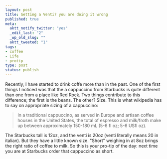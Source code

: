 ```yaml
--- 
layout: post
title: Getting a Venti? you are doing it wrong
published: true
meta: 
  aktt_notify_twitter: "yes"
  _edit_last: "2"
  _wp_old_slug: ""
  aktt_tweeted: "1"
tags: 
- coffee
- Life
- protip
type: post
status: publish
---
```

Recently, I have started to drink coffe more than in the past. One of the first things I noticed was that the a cappuccino from Starbucks is quite different than one from a place like Red Rock. Two things contribute to this difference; the first is the beans. The other? Size. This is what wikipedia has to say on appropriate sizing of a cappuccino: 

> In a traditional cappuccino, as served in Europe and artisan coffee houses in the United States, the total of espresso and milk/froth make up between approximately 150-180 mL (5-6 fl oz; 5-6 USfl oz).

The Starbucks tall is 12oz, and the venti is 20oz (venti literally means 20 in italian). But they have a little known size. "Short" weighing in at 8oz brings the right ratio of coffee to milk. So this is your pro-tip of the day: next time you are at Starbucks order that cappuccino as short. 
